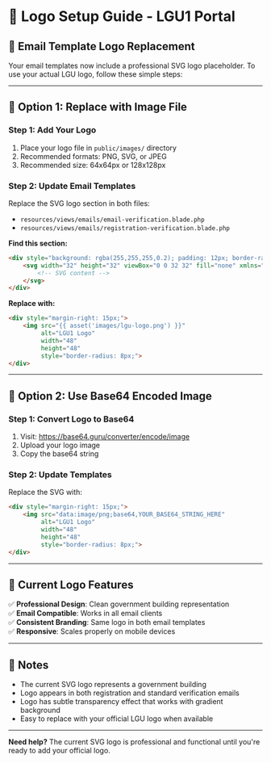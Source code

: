 # 🎨 Logo Setup Guide - LGU1 Portal

## 📧 Email Template Logo Replacement

Your email templates now include a professional SVG logo placeholder. To use your actual LGU logo, follow these simple steps:

---

## 🔧 Option 1: Replace with Image File

### Step 1: Add Your Logo
1. Place your logo file in `public/images/` directory
2. Recommended formats: PNG, SVG, or JPEG
3. Recommended size: 64x64px or 128x128px

### Step 2: Update Email Templates
Replace the SVG logo section in both files:
- `resources/views/emails/email-verification.blade.php`
- `resources/views/emails/registration-verification.blade.php`

**Find this section:**
```html
<div style="background: rgba(255,255,255,0.2); padding: 12px; border-radius: 50%; margin-right: 15px;">
    <svg width="32" height="32" viewBox="0 0 32 32" fill="none" xmlns="http://www.w3.org/2000/svg">
        <!-- SVG content -->
    </svg>
</div>
```

**Replace with:**
```html
<div style="margin-right: 15px;">
    <img src="{{ asset('images/lgu-logo.png') }}" 
         alt="LGU1 Logo" 
         width="48" 
         height="48" 
         style="border-radius: 8px;">
</div>
```

---

## 🔧 Option 2: Use Base64 Encoded Image

### Step 1: Convert Logo to Base64
1. Visit: https://base64.guru/converter/encode/image
2. Upload your logo image
3. Copy the base64 string

### Step 2: Update Templates
Replace the SVG with:
```html
<div style="margin-right: 15px;">
    <img src="data:image/png;base64,YOUR_BASE64_STRING_HERE" 
         alt="LGU1 Logo" 
         width="48" 
         height="48" 
         style="border-radius: 8px;">
</div>
```

---

## 🎯 Current Logo Features

✅ **Professional Design**: Clean government building representation  
✅ **Email Compatible**: Works in all email clients  
✅ **Consistent Branding**: Same logo in both email templates  
✅ **Responsive**: Scales properly on mobile devices  

---

## 📝 Notes

- The current SVG logo represents a government building
- Logo appears in both registration and standard verification emails  
- Logo has subtle transparency effect that works with gradient background
- Easy to replace with your official LGU logo when available

---

**Need help?** The current SVG logo is professional and functional until you're ready to add your official logo.

